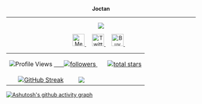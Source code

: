 <p style: align="center"><strong>Joctan</strong></p>
<hr>
<p align="center">
<!-- Typing SVG by perfectaltruis -->
    <a href="https://github.com/apripista">
        <img src="https://readme-typing-svg.demolab.com/?lines=Student%20:%20Bachelor%20of%20Cybersecurity;Java%20and%20Python%20Programmer;Spring%20Boot%20and%20Django%20Developer;1%20Year%20of%20Coding%20Experience; Writer%20On%20Medium%20;&font=Raleway&size=20&center=true&width=800&height=70&duration=8000&color=1abc9c&vCenter=true&pause=2000&size=32" />
    </a>
<!-- Social icons section -->
	<p align="center">
<!-- MEDIUM PROFILE -->
<a href="https://medium.com/@intuitivers" alt="Medium" title="Medium">
  <img width="32px" src="https://img.icons8.com/?size=100&id=NO8It5EgLtpM&format=png&color=000000" alt="Medium"/>
</a> &#8287;&#8287;&#8287;
  
  <!-- TWITTER PROFILE -->
  <a href="https://x.com/perfectaltruis" alt="Twitter" title="Twitter">
    <img width="32px" src="https://img.icons8.com/color/344/twitter.png" alt="Twitter"/>
  </a> &#8287;&#8287;&#8287;

<!-- BUY ME A COFFEE PROFILE -->
<a href="https://buymeacoffee.com/rocketers" alt="Buy Me A Coffee" title="Buy Me A Coffee">
  <img width="32px" src="https://img.icons8.com/?size=50&id=1LzgW8zTryyM&format=png&color=000000" alt="Buy Me A Coffee"/>
</a> &#8287;&#8287;&#8287;

</p>

<div>
  <table>

   <tr>
    <td colspan="2">
      <p align="center">
        <img src="https://komarev.com/ghpvc/?username=apripista&style=for-the-badge&color=orange" alt="Profile Views"/>
      <a href="https://github.com/apripista?tab=followers">
	      &#8287;&#8287;&#8287;&#8287;&#8287;
        <img alt="followers" title="Follow me on Github" src="https://custom-icon-badges.demolab.com/github/followers/apripista?color=236ad3&labelColor=1155ba&style=for-the-badge&logo=person-add&label=Follow&logoColor=white"/>
      </a>
      &#8287;&#8287;&#8287;&#8287;&#8287;
      <a href="https://github.com/apripista?tab=repositories&sort=stargazers">
        <img alt="total stars" title="Total stars on GitHub" src="https://custom-icon-badges.demolab.com/github/stars/apripista?color=55960c&style=for-the-badge&labelColor=488207&logo=star"/>
      </a>
</p>
    </td>
  </tr>
    

  <tr>
      <td width="50%" align="center">
        <a href="https://github.com/apripista">
          <img src="http://github-readme-streak-stats.herokuapp.com? user=apripista&hide_border=true&bg_color=0A0A2A&dates=FF00FF&background=0A0A2A&ring=FF00FF&fire=FF0000&sideLabels=007FFF&sideNums=00CED1&currStreakNum=FFFFFF&currStreakLabel=008080" alt="GitHub Streak" />
        </a>
      </td>
      <td width="50%"><a href="https://github.com/apripista">
	      <img src="https://github-readme-stats.vercel.app/api?username=apripista&show_icons=true&include_all_commits=true&hide_border=true&title_color=008080&icon_color=9BE8E9&text_color=F3A7FF&bg_color=0A0A2A"> </a>
      </td>
    </tr>
  </table>
</div>

[![Ashutosh's github activity graph](https://github-readme-activity-graph.vercel.app/graph?username=apripista&bg_color=0A0A2A&color=FFFFFF&line=008080&point=007FFF&area=true&area_color=00FFFF&hide_border=true)](https://github.com/apripista)
